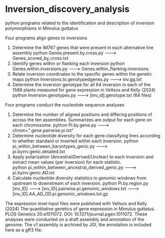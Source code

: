 # Inversion_discovery_analysis
python programs related to the identification and description of inversion polymorphisms in Mimulus guttatus 

Four programs align genes to inversions
1. Determine the IM767 genes that were present in each alternative line assembly
	python Genes.present.by.cross.py ---> Genes_scored_by_cross.txt
2. Identify genes within or flanking each inversion
	python Genes.within.inversions.py --->  Genes.within_flanking.inversions
3. Relate inversion coordinates to the specific genes within the genetic maps
	python Inversions.to.genotypedgenes.py ---> inv.gg.txt
4. Determine the inversion genotype for all 64 inversion in each of the 1588 plants measured for gene expression in Veltsos and Kelly (2024)
	python Inversion.genotypes.py ---> [inv_id].genotype.txt (64 files)

Four programs conduct the nucleotide sequence analyses
1.  Determine the number of aligned positions and differing positions of across the ten assemblies.  Summarizes are output for each gene on each chromosome.
	python Pi.by.gene.py ---> chrom+".gene.pairwise.pi.txt"
2.  Determine nucleotide diversity for each gene classifying lines according to whether standard or inverted within each inversion.
	python pi_within_between_karyotypes_genic.py --->   pi.byinv.genic.detailed.txt
3.  Apply polarization (Ancestral/Derived/Unclear) to each inversion and extract mean values (per inversion) for each statistic.		
	python pi_within_between_ancestral_derived_genic.py ---> pi.byinv.genic.AD.txt
4.  Calculate nucleotide diversity statistics in genomic windows from upstream to downstream of each inversion.
	python Pi.by.region.py [inv_ID] 
		---> [inv_ID].pairwise.pi.genomic_windows.txt
		---> [inv_ID].AA_AD_DD.pi.genomic_windows.txt.gz

The expression level input files were published with Veltsos and Kelly (2024) The quantitative genetics of gene expression in Mimulus guttatus. PLOS Genetics 20:e1011072. DOI: 10.1371/journal.pgen.1011072.  These analyses were conducted on a draft assembly and annotation of the genome.  The v1 assembly is archived by JGI, the annotation is included here as a gff3 file. 



